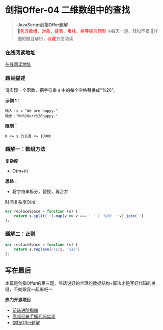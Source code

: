 # 剑指Offer-04 二维数组中的查找
> **JavaScript剑指Offer题解**<br>
> 🚀<font color=red>包含数组、对象、链表、堆栈、树等经典题型</font>
> ☕️每天一道，轻松不累
> 💬详细的题目解析，<font color=red>收藏</font>方便阅读

### 在线阅读地址

<a href="https://github.com/webbj97/fe-questions/tree/master/docs/algorithm" target="blank">在线阅读地址</a>

### 题目描述

请实现一个函数，把字符串 s 中的每个空格替换成"%20"。


**示例 1：**

```
输入：s = "We are happy."
输出："We%20are%20happy."
```

**限制：**

```
0 <= s 的长度 <= 10000
```

### 题解一：数组方法

**复杂度**

* O(m+n)

**思路：**

* 将字符串拆分，替换，再合并

时间复杂度O(n)
```js
var replaceSpace = function (s) {
    return s.split('').map(v => v === ' ' ? '%20' : v).join('')
};
```

### 题解二：正则

```js
var replaceSpace = function (s) {
    return s.replace(/\s/g, '%20')
};
```


## 写在最后

本篇是剑指Offer的第三题，俗话说好的合理的数据结构+算法才是写好代码的关键，不妨跟我一起来吧～

**热门开源项目**

* [前端进阶指南](https://github.com/webbj97/summary)
* [高频经典手撕代码实现](https://github.com/webbj97/fe-questions)
* [剑指Offer题解](https://github.com/webbj97/fe-questions/tree/master/docs/algorithm)
 
 <comment-comment/> 
 